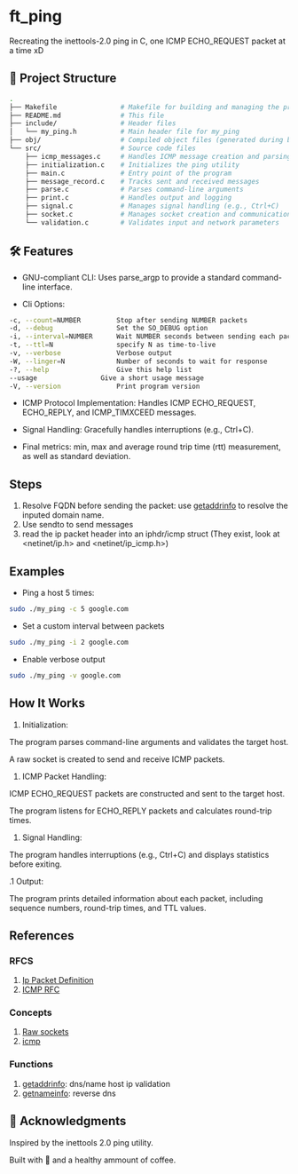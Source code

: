 # ft_ping

Recreating the inettools-2.0 ping in C, one ICMP ECHO_REQUEST packet at a time xD

## 📂 Project Structure

```sh
.
├── Makefile                # Makefile for building and managing the project
├── README.md               # This file
├── include/                # Header files
│   └── my_ping.h           # Main header file for my_ping
├── obj/                    # Compiled object files (generated during build)
└── src/                    # Source code files
    ├── icmp_messages.c     # Handles ICMP message creation and parsing
    ├── initialization.c    # Initializes the ping utility
    ├── main.c              # Entry point of the program
    ├── message_record.c    # Tracks sent and received messages
    ├── parse.c             # Parses command-line arguments
    ├── print.c             # Handles output and logging
    ├── signal.c            # Manages signal handling (e.g., Ctrl+C)
    ├── socket.c            # Manages socket creation and communication
    └── validation.c        # Validates input and network parameters
```

## 🛠️ Features

- GNU-compliant CLI: Uses parse_argp to provide a standard command-line interface.

- Cli Options:

```sh
-c, --count=NUMBER         Stop after sending NUMBER packets
-d, --debug                Set the SO_DEBUG option
-i, --interval=NUMBER      Wait NUMBER seconds between sending each packet
-t, --ttl=N                specify N as time-to-live
-v, --verbose              Verbose output
-W, --linger=N             Number of seconds to wait for response
-?, --help                 Give this help list
--usage                Give a short usage message
-V, --version              Print program version
```

- ICMP Protocol Implementation: Handles ICMP ECHO_REQUEST,
ECHO_REPLY, and ICMP_TIMXCEED messages.

- Signal Handling: Gracefully handles interruptions (e.g., Ctrl+C).

- Final metrics: min, max and average round trip time (rtt) measurement,
as well as standard deviation.

## Steps

1. Resolve FQDN before sending the packet:
use [getaddrinfo](https://man7.org/linux/man-pages/man3/getaddrinfo.3.html) to
resolve the inputed domain name.
1. Use sendto to send messages
1. read the ip packet header into an iphdr/icmp struct
(They exist, look at <netinet/ip.h> and <netinet/ip_icmp.h>)

## Examples

- Ping a host 5 times:

```sh
sudo ./my_ping -c 5 google.com
```

- Set a custom interval between packets

```sh
sudo ./my_ping -i 2 google.com
```

- Enable verbose output

```sh
sudo ./my_ping -v google.com
```

## How It Works

1. Initialization:

The program parses command-line arguments and validates the target host.

A raw socket is created to send and receive ICMP packets.

1. ICMP Packet Handling:

ICMP ECHO_REQUEST packets are constructed and sent to the target host.

The program listens for ECHO_REPLY packets and calculates round-trip times.

1. Signal Handling:

The program handles interruptions (e.g., Ctrl+C) and displays statistics before exiting.

.1 Output:

The program prints detailed information about each packet,
including sequence numbers, round-trip times, and TTL values.

## References

### RFCS

1. [Ip Packet Definition](https://datatracker.ietf.org/doc/html/rfc791#section-3.1)
1. [ICMP RFC](https://datatracker.ietf.org/doc/html/rfc792)

### Concepts

1. [Raw sockets](https://man7.org/linux/man-pages/man7/raw.7.html)
1. [icmp](https://man7.org/linux/man-pages/man7/icmp.7.html)

### Functions

1. [getaddrinfo](https://man7.org/linux/man-pages/man3/getaddrinfo.3.html):
dns/name host ip validation
1. [getnameinfo](https://man7.org/linux/man-pages/man3/getnameinfo.3.html):
reverse dns

## 🙏 Acknowledgments

Inspired by the inettools 2.0 ping utility.

Built with 💖 and a healthy ammount of coffee.
